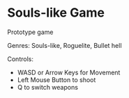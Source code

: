  # Souls-like Game

Prototype game

Genres: Souls-like, Roguelite, Bullet hell

Controls:
* WASD or Arrow Keys for Movement
* Left Mouse Button to shoot
* Q to switch weapons
